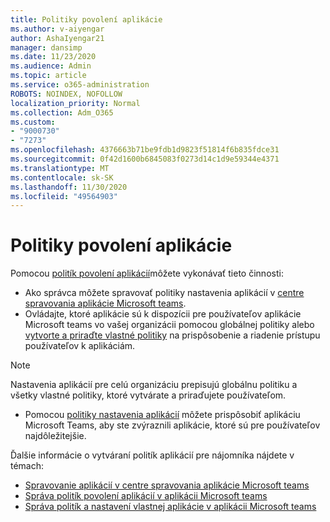 ```yaml
---
title: Politiky povolení aplikácie
ms.author: v-aiyengar
author: AshaIyengar21
manager: dansimp
ms.date: 11/23/2020
ms.audience: Admin
ms.topic: article
ms.service: o365-administration
ROBOTS: NOINDEX, NOFOLLOW
localization_priority: Normal
ms.collection: Adm_O365
ms.custom:
- "9000730"
- "7273"
ms.openlocfilehash: 4376663b71be9fdb1d9823f51814f6b835fdce31
ms.sourcegitcommit: 0f42d1600b6845083f0273d14c1d9e59344e4371
ms.translationtype: MT
ms.contentlocale: sk-SK
ms.lasthandoff: 11/30/2020
ms.locfileid: "49564903"
---
```

# <a name="app-permission-policies"></a>Politiky povolení aplikácie

Pomocou [politík povolení aplikácií](https://docs.microsoft.com/microsoftteams/teams-app-permission-policies)môžete vykonávať tieto činnosti:
- Ako správca môžete spravovať politiky nastavenia aplikácií v [centre spravovania aplikácie Microsoft teams](https://admin.teams.microsoft.com/policies/app-permission).
- Ovládajte, ktoré aplikácie sú k dispozícii pre používateľov aplikácie Microsoft teams vo vašej organizácii pomocou globálnej politiky alebo [vytvorte a priraďte vlastné politiky](https://docs.microsoft.com/microsoftteams/teams-app-permission-policies#create-a-custom-app-permission-policy) na prispôsobenie a riadenie prístupu používateľov k aplikáciám. 
> [!NOTE]
> Nastavenia aplikácií pre celú organizáciu prepisujú globálnu politiku a všetky vlastné politiky, ktoré vytvárate a priraďujete používateľom.
- Pomocou [politiky nastavenia aplikácií](https://docs.microsoft.com/microsoftteams/teams-app-setup-policies) môžete prispôsobiť aplikáciu Microsoft Teams, aby ste zvýraznili aplikácie, ktoré sú pre používateľov najdôležitejšie. 


Ďalšie informácie o vytváraní politík aplikácií pre nájomníka nájdete v témach:
- [Spravovanie aplikácií v centre spravovania aplikácie Microsoft teams](https://docs.microsoft.com/MicrosoftTeams/manage-apps)
- [Správa politík povolení aplikácií v aplikácii Microsoft teams](https://docs.microsoft.com/microsoftteams/teams-app-permission-policies)
- [Správa politík a nastavení vlastnej aplikácie v aplikácii Microsoft teams](https://docs.microsoft.com/MicrosoftTeams/teams-custom-app-policies-and-settings)
